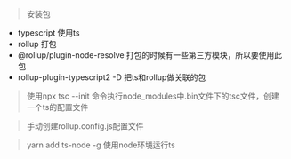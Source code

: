 > 安装包
- typescript 使用ts
- rollup     打包
- @rollup/plugin-node-resolve  打包的时候有一些第三方模块，所以要使用此包
- rollup-plugin-typescript2 -D 把ts和rollup做关联的包

> 使用npx tsc --init 命令执行node_modules中.bin文件下的tsc文件，创建一个ts的配置文件

> 手动创建rollup.config.js配置文件

> yarn add ts-node -g 使用node环境运行ts